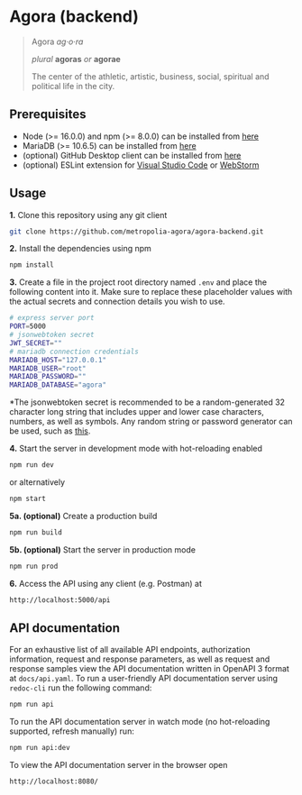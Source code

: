 # Agora (backend)

> Agora *ag·o·ra*
>
> *plural* **agoras** *or* **agorae**
>
> The center of the athletic, artistic, business, social, spiritual and political life in the city.

## Prerequisites

- Node (>= 16.0.0) and npm (>= 8.0.0) can be installed from [here](https://nodejs.org/en/)
- MariaDB (>= 10.6.5) can be installed from [here](https://mariadb.org/)
- (optional) GitHub Desktop client can be installed from [here](https://desktop.github.com/)
- (optional) ESLint extension for [Visual Studio Code](https://marketplace.visualstudio.com/items?itemName=dbaeumer.vscode-eslint) or [WebStorm](https://www.jetbrains.com/help/webstorm/eslint.html)

## Usage

**1.** Clone this repository using any git client
```bash
git clone https://github.com/metropolia-agora/agora-backend.git
```

**2.** Install the dependencies using npm
```bash
npm install
```

**3.** Create a file in the project root directory named `.env` and place the following content into it. Make sure to replace these placeholder values with the actual secrets and connection details you wish to use.
```bash
# express server port
PORT=5000
# jsonwebtoken secret
JWT_SECRET=""
# mariadb connection credentials
MARIADB_HOST="127.0.0.1"
MARIADB_USER="root"
MARIADB_PASSWORD=""
MARIADB_DATABASE="agora"
```
\*The jsonwebtoken secret is recommended to be a random-generated 32 character long string that includes upper and lower case characters, numbers, as well as symbols. Any random string or password generator can be used, such as [this](https://randompasswordgen.com/).

**4.** Start the server in development mode with hot-reloading enabled
```bash
npm run dev
```
or alternatively
```bash
npm start
```

**5a. (optional)** Create a production build
```bash
npm run build
```

**5b. (optional)** Start the server in production mode
```bash
npm run prod
```

**6.** Access the API using any client (e.g. Postman) at
```bash
http://localhost:5000/api
```

## API documentation

For an exhaustive list of all available API endpoints, authorization information, request and response parameters, as well as request and response samples view the API documentation written in OpenAPI 3 format at `docs/api.yaml`. To run a user-friendly API documentation server using `redoc-cli` run the following command:
```bash
npm run api
```
To run the API documentation server in watch mode (no hot-reloading supported, refresh manually) run:
```bash
npm run api:dev
```
To view the API documentation server in the browser open
```bash  
http://localhost:8080/  
```
